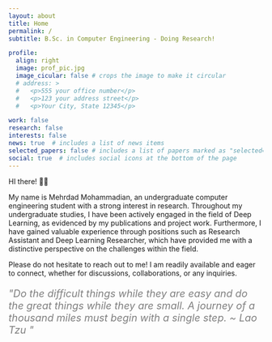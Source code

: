 ```yaml
---
layout: about
title: Home
permalink: /
subtitle: B.Sc. in Computer Engineering - Doing Research!

profile:
  align: right
  image: prof_pic.jpg
  image_cicular: false # crops the image to make it circular
  # address: >
  #   <p>555 your office number</p>
  #   <p>123 your address street</p>
  #   <p>Your City, State 12345</p>

work: false
research: false
interests: false
news: true  # includes a list of news items
selected_papers: false # includes a list of papers marked as "selected={true}"
social: true  # includes social icons at the bottom of the page
---
```



HI there! 🙋‍♂️

My name is Mehrdad Mohammadian, an undergraduate computer engineering student with a strong interest in research. Throughout my undergraduate studies, I have been actively engaged in the field of Deep Learning, as evidenced by my publications and project work. Furthermore, I have gained valuable experience through positions such as Research Assistant and Deep Learning Researcher, which have provided me with a distinctive perspective on the challenges within the field.





Please do not hesitate to reach out to me! I am readily available and eager to connect, whether for discussions, collaborations, or any inquiries.

<p style='margin-bottom: 5px; font-size: 20px; color: gray; font-style: italic;'>"Do the difficult things while they are easy and do the great things while they are small. A journey of a thousand miles must begin with a single step. ~ Lao Tzu "</p>



<!-- <p style='font-weight:bold; margin-bottom: 5px; font-size: 20px'> General Research Interests:</p>
I am enthusiastic to work on new areas and learn new skills. Here, you can find my general research interests:
- AI applications, Deep Learning, Machine Learning
- Natural Language Processing
- Computer Vision
- Data Science -->


<!-- <p style='margin-bottom: 5px; font-size: 20px'> Google Scholar Metrics:</p>
* Citations: 1
* h-index: 1 -->

<!-- Specific: Image Segmentation, Face anti-spoofing -->

